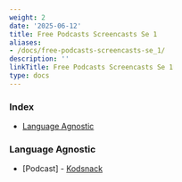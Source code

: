 ```yaml
---
weight: 2
date: '2025-06-12'
title: Free Podcasts Screencasts Se 1
aliases:
- /docs/free-podcasts-screencasts-se_1/
description: ''
linkTitle: Free Podcasts Screencasts Se 1
type: docs
---
```


### Index

* [Language Agnostic](#language-agnostic)


### Language Agnostic

* [Podcast] - [Kodsnack](http://kodsnack.se)
